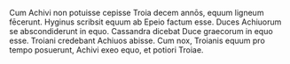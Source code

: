 Cum Achivi non potuisse cepisse Troia decem annōs, equum ligneum fēcerunt.
Hyginus scribsit equum ab Epeio factum esse.
Duces Achiuorum se abscondiderunt in equo.
Cassandra dicebat Duce graecorum in equo esse.
Troiani credebant Achiuos abisse.
Cum nox, Troianis equum pro tempo posuerunt, Achivi exeo equo, et potiori Troiae.
